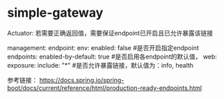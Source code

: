 # simple-gateway

Actuator:
若需要正确返回值，需要保证endpoint已开启且已允许暴露该链接


management:
  endpoint:
    env:
      enabled: false  #是否开启指定endpoint
  endpoints:
    enabled-by-default: true  #是否启用各endpoint的默认值，
    web:
      exposure:
        include: "*"  #是否允许暴露链接，默认值为：info, health
		
		
		
参考链接：
https://docs.spring.io/spring-boot/docs/current/reference/html/production-ready-endpoints.html